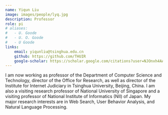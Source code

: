 ```yaml
---
name: Yiqun Liu
image: images/people/lyq.jpg
description: Professor
role: pi
# aliases:
#   - U. Goode
#   - U. O. Goode
#   - U Goode
links:
    email: yiqunliu@tsinghua.edu.cn
    github: https://github.com/THUIR
    google-scholar: https://scholar.google.com/citations?user=NJOnxh4AAAAJ
---
```


I am now working as professor of the Department of Computer Science and Technology, director of the Office for Research, as well as director of the Institute for Internet Judiciary in Tsinghua University, Beijing, China. I am also a visiting research professor of National University of Singapore and a visiting professor of National Institute of Informatics (NII) of Japan. My major research interests are in Web Search, User Behavior Analysis, and Natural Language Processing.